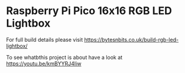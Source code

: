 # Raspberry Pi Pico 16x16 RGB LED Lightbox
For full build details please visit https://bytesnbits.co.uk/build-rgb-led-lightbox/

To see whatbthis project is about have a look at https://youtu.be/kmBYYRJ4Iiw
